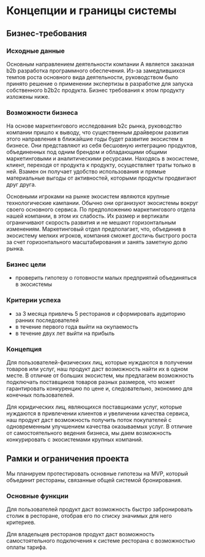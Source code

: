 # Концепции и границы системы

## Бизнес-требования

### Исходные данные

Основным направлением деятельности компании А является заказная b2b разработка программного обеспечения. Из-за замедлившихся темпов роста основного вида деятельности, руководством было принято решение о применении экспертизы в разработке для запуска собственного b2b2c продукта. Бизнес требования к этом продукту изложены ниже.

### Возможности бизнеса

На основе маркетингового исследования b2c рынка, руководство компании пришло к выводу, что существенным драйвером развития этого направления в ближайшие годы будет развитие экосистем в бизнесе. Они представляют из себя бесшовную интеграцию продуктов, объединенных под одним брендом и обладающими общими маркетинговыми и аналитическими ресурсами. Находясь в экосистеме, клиент, переходя от продукта к продукту, осуществляет траты только в ней. Взамен он получает удобство использования и прямые материальные выгоды от активностей, которыми продукты продвигают друг друга.

Основными игроками на рынке экосистем являются крупные технологические кампании. Обычно они организуют экосистемы вокруг своего основного сервиса. По предположению маркетингового отдела нашей компании, в этом их слабость. Их размер и вертикали ограничивают скорость развития и не мешают горизонтальным изменениям. Маркетинговый отдел предполагает, что, объединив в экосистему мелких игроков, компания сможет достичь быстрого роста за счет горизонтального масштабирования и занять заметную долю рынка.

### Бизнес цели

* проверить гипотезу о готовности малых предприятий объединяться в экосистемы

### Критерии успеха

* за 3 месяца привлечь 5 ресторанов и сформировать аудиторию ранних последователей
* в течение первого года выйти на окупаемость
* в течение двух лет выйти на прибыль

### Концепция

Для пользователей-физических лиц, которые нуждаются в получении товаров или услуг, наш продукт даст возможность найти их в одном месте. В отличие от больших экосистем, мы предлагаем возможность подключать поставщиков товаров разных размеров, что может гарантировать конкуренцию по цене и, следовательно, экономию для конечных пользователей.

Для юридических лиц, являющихся поставщиками услуг, которые нуждаются в привлечении клиентов и увеличении качества сервиса, наш продукт даст возможность получить поток покупателей с одновременным улучшением качества оказываемых услуг. В отличие от самостоятельного ведения бизнеса, мы даем возможность конкурировать с экосистемами крупных компаний.

## Рамки и ограничения проекта

Мы планируем протестировать основные гипотезы на MVP, который объединит рестораны, связанные общей системой бронирования.

### Основные функции

Для пользователей продукт даст возможность быстро забронировать столик в ресторане, отобрав его по списку значимых для него критериев.

Для владельцев ресторанов продукт даст возможность самостоятельного подключения к системе ресторана с возможностью оплаты тарифа.